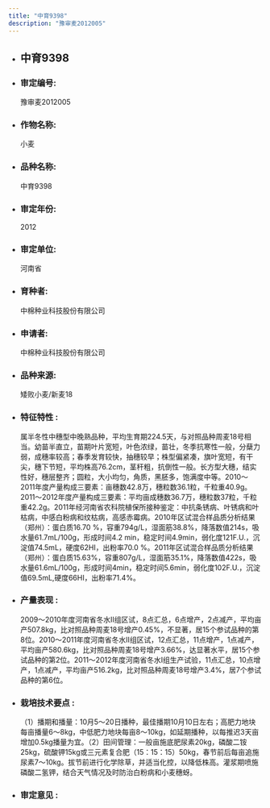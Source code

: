 ```yaml
---
title: "中育9398"
description: "豫审麦2012005"
---
```

* ## 中育9398
* ###  审定编号:  
   豫审麦2012005

*  ### 作物名称:  
   小麦

*   ###  品种名称: 
    中育9398

*   ### 审定年份: 
    2012

*   ### 审定单位:  
    河南省

*   ### 育种者:  
    中棉种业科技股份有限公司

*   ### 申请者:  
    中棉种业科技股份有限公司

*   ### 品种来源:  
    矮败小麦/新麦18


*   ### 特征特性 : 
    属半冬性中穗型中晚熟品种，平均生育期224.5天，与对照品种周麦18号相当。幼苗半直立，苗期叶片宽短，叶色浓绿，苗壮，冬季抗寒性一般，分蘖力弱，成穗率较高；春季发育较快，抽穗较早；株型偏紧凑，旗叶宽短，有干尖，穗下节短，平均株高76.2cm，茎秆粗，抗倒性一般。长方型大穗，结实性好，穗层整齐；圆粒，大小均匀，角质，黑胚多，饱满度中等。2010～2011年度产量构成三要素：亩穗数42.8万，穗粒数36.1粒，千粒重40.9g。2011～2012年度产量构成三要素：平均亩成穗数36.7万，穗粒数37粒，千粒重42.2g。2011年经河南省农科院植保所接种鉴定：中抗条锈病、叶锈病和叶枯病，中感白粉病和纹枯病，高感赤霉病。2010年区试混合样品质分析结果（郑州）：蛋白质16.70 %，容重794g/L，湿面筋38.8%，降落数值214s，吸水量61.7mL/100g，形成时间4.2 min，稳定时间4.9min，弱化度121F.U.，沉淀值74.5mL，硬度62HI，出粉率70.0 %。2011年区试混合样品质分析结果（郑州）：蛋白质15.63%，容重807g/L，湿面筋35.1%，降落数值422s，吸水量61.6mL/100g，形成时间4min，稳定时间5.6min，弱化度102F.U.，沉淀值69.5mL,硬度66HI，出粉率71.4%。


*   ### 产量表现 : 
    2009～2010年度河南省冬水Ⅱ组区试，8点汇总，6点增产，2点减产，平均亩产507.8kg，比对照品种周麦18号增产0.45%，不显著，居15个参试品种的第8位。2010～2011年度河南省冬水Ⅱ组区试，12点汇总，11点增产，1点减产，平均亩产580.6kg，比对照品种周麦18号增产3.66%，达显著水平，居15个参试品种的第2位。2011～2012年度河南省冬水Ⅰ组生产试验，11点汇总，10点增产，1点减产，平均亩产516.2kg，比对照品种周麦18号增产3.4%，居7个参试品种的第6位。


*   ### 栽培技术要点 : 
    （1）播期和播量：10月5～20日播种，最佳播期10月10日左右；高肥力地块每亩播量6～8kg，中低肥力地块每亩8～10kg，如延期播种，以每推迟3天亩增加0.5kg播量为宜。（2）田间管理：一般亩施底肥尿素20kg，磷酸二铵25kg，硫酸钾15kg或三元素复合肥（15：15：15）50kg，春节前后每亩追施尿素7～10kg。拔节前进行化学除草，并适当化控，以降低株高。灌浆期喷施磷酸二氢钾，结合天气情况及时防治白粉病和小麦穗蚜。


*   ### 审定意见 : 
    

